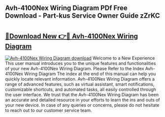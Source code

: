 ## Avh-4100Nex Wiring Diagram PDf Free Download - Part-kus Service Owner Guide zZrKC

# <h2><a href="http://dfmdova.blite.top/?on=Avh-4100Nex+Wiring+Diagram">🔗Download New 👉🔴 Avh-4100Nex Wiring Diagram</a></h2>

[![Avh-4100Nex Wiring Diagram download](https://i.imgur.com/lujVjoI.png)](http://dfmdova.blite.top/?on=Avh-4100Nex+Wiring+Diagram)
Welcome to a New Experience This user manual introduces you to the unique features and functionalities of your new Avh-4100Nex Wiring Diagram. Please Refer to the Index Avh-4100Nex Wiring Diagram The index at the end of this manual can help you quickly locate relevant information. Avh-4100Nex Wiring Diagram offers a range of advanced features, such as virtual assistant, smart notifications, customizable shortcuts, and automated tasks, all easily controlled through the user interface. We trust that the Avh-4100Nex Wiring Diagram has been an accurate and detailed resource in your efforts to learn the ins and outs of your new device. In case of any queries or concerns, please do not hesitate to reach out to our customer service team.
